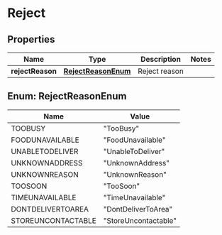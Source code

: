 
# Reject

## Properties
Name | Type | Description | Notes
------------ | ------------- | ------------- | -------------
**rejectReason** | [**RejectReasonEnum**](#RejectReasonEnum) | Reject reason | 


<a name="RejectReasonEnum"></a>
## Enum: RejectReasonEnum
Name | Value
---- | -----
TOOBUSY | &quot;TooBusy&quot;
FOODUNAVAILABLE | &quot;FoodUnavailable&quot;
UNABLETODELIVER | &quot;UnableToDeliver&quot;
UNKNOWNADDRESS | &quot;UnknownAddress&quot;
UNKNOWNREASON | &quot;UnknownReason&quot;
TOOSOON | &quot;TooSoon&quot;
TIMEUNAVAILABLE | &quot;TimeUnavailable&quot;
DONTDELIVERTOAREA | &quot;DontDeliverToArea&quot;
STOREUNCONTACTABLE | &quot;StoreUncontactable&quot;



